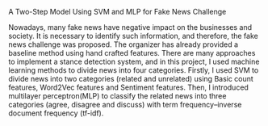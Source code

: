 A Two-Step Model Using SVM and MLP for Fake News Challenge

Nowadays, many fake news have negative impact on the businesses and society. It is necessary to identify such information, and therefore, the fake news challenge was proposed. The organizer has already provided a baseline method using hand crafted features. There are many approaches to implement a stance detection system, and in this project, I used machine learning methods to divide news into four categories. Firstly, I used SVM to divide news into two categories (related and unrelated) using Basic count features, Word2Vec features and Sentiment features. Then, I introduced multilayer perceptron(MLP) to classify the related news into three categories (agree, disagree and discuss) with term frequency–inverse document frequency (tf-idf).
